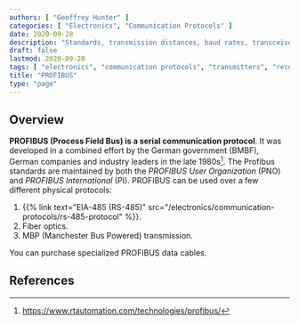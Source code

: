 ```yaml
---
authors: [ "Geoffrey Hunter" ]
categories: [ "Electronics", "Communication Protocols" ]
date: 2020-09-28
description: "Standards, transmission distances, baud rates, transceivers, high-level protocols and more info about the PROFIBUS communication protocol."
draft: false
lastmod: 2020-09-28
tags: [ "electronics", "communication protocols", "transmitters", "receivers", "data", "bus", "serial", "PROFIBUS", "Process Field Bus", "PNO", "PI", "FDL", "Fieldbus", "RS-485", "EIA-485" ]
title: "PROFIBUS"
type: "page"
---
```


## Overview

**PROFIBUS (Process Field Bus) is a serial communication protocol**. It was developed in a combined effort by the German government (BMBF), German companies and industry leaders in the late 1980s[^rt-automation-profibus]. The Profibus standards are maintained by both the _PROFIBUS User Organization_ (PNO) and _PROFIBUS International_ (PI). PROFIBUS can be used over a few different physical protocols:

1. {{% link text="EIA-485 (RS-485)" src="/electronics/communication-protocols/rs-485-protocol" %}}.
1. Fiber optics.
1. MBP (Manchester Bus Powered) transmission.

You can purchase specialized PROFIBUS data cables.

## References

[^rt-automation-profibus]: <https://www.rtautomation.com/technologies/profibus/>